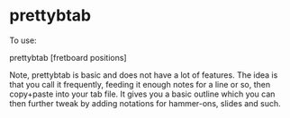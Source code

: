 # prettybtab



To use:

prettybtab \[fretboard positions\]


Note, prettybtab is basic and does not have a lot of features. The idea is that you call it frequently, feeding it enough notes for a line or so, then copy+paste into your tab file. It gives you a basic outline which you can then further tweak by adding notations for hammer-ons, slides and such.
